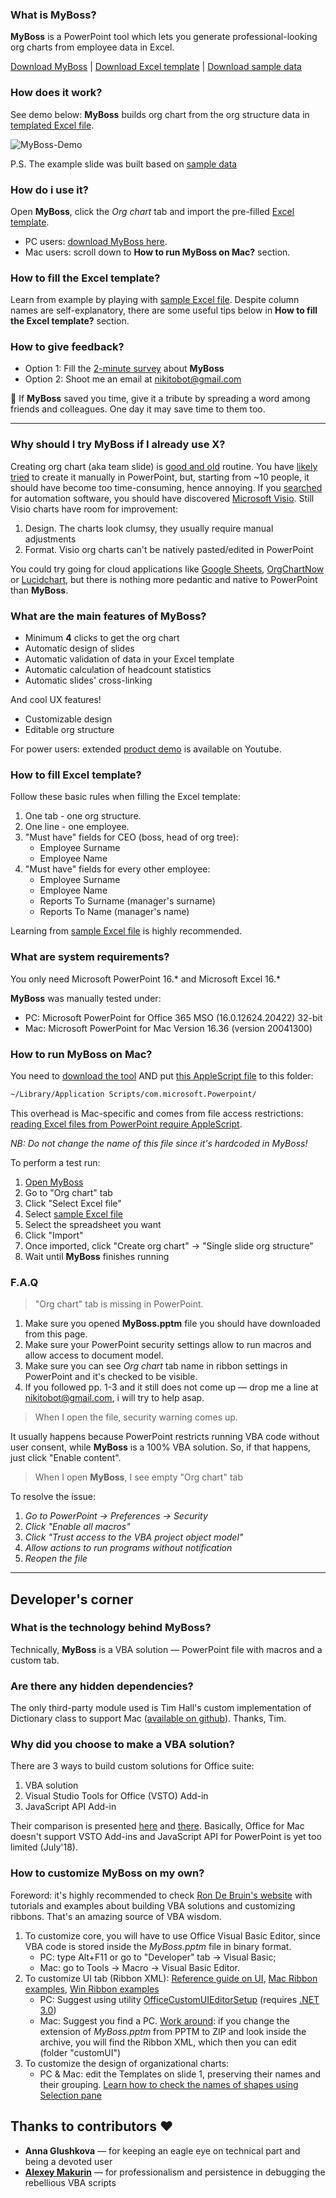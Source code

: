 ### What is MyBoss? ###
**MyBoss** is a PowerPoint tool which lets you generate professional-looking org charts from employee data in Excel. 

[Download MyBoss](https://github.com/devrazdev/MyBoss/raw/master/MyBoss.pptm) | [Download Excel template](https://github.com/devrazdev/MyBoss/raw/master/MyBoss-Template.xlsx) | [Download sample data](https://github.com/devrazdev/MyBoss/raw/master/MyBoss-Sample%20data.xlsx)

### How does it work? ###
See demo below: **MyBoss** builds org chart from the org structure data in [templated Excel file].

[templated Excel file]: <https://github.com/devrazdev/MyBoss/raw/master/MyBoss-Template.xlsx>
[sample Excel file]: <https://github.com/devrazdev/MyBoss/raw/master/MyBoss-Sample%20data.xlsx>
[Excel template]: <https://github.com/devrazdev/MyBoss/raw/master/MyBoss-Template.xlsx>

![MyBoss-Demo](https://github.com/devrazdev/MyBoss/raw/master/misc/MyBoss-Demo.gif)

P.S. The example slide was built based on [sample data](https://github.com/devrazdev/MyBoss/raw/master/MyBoss-Sample%20data.xlsx)

### How do i use it? ###
Open **MyBoss**, click the *Org chart* tab and import the pre-filled [Excel template].
- PC users: [download MyBoss here](https://github.com/devrazdev/MyBoss/raw/master/MyBoss.pptm).
- Mac users: scroll down to **How to run MyBoss on Mac?** section.

### How to fill the Excel template?
Learn from example by playing with [sample Excel file]. Despite column names are self-explanatory, there are some useful tips below in **How to fill the Excel template?** section.

### How to give feedback?
- Option 1: Fill the [2-minute survey](https://forms.gle/9EE1sbwSakhsVVNf7) about **MyBoss**
- Option 2: Shoot me an email at nikitobot@gmail.com

📣 If **MyBoss** saved you time, give it a tribute by spreading a word among friends and colleagues. One day it may save time to them too.

---

### Why should I try MyBoss if I already use X? ###
Creating org chart (aka team slide) is [good and old] routine. 
You have [likely tried] to create it manually in PowerPoint, but, starting from ~10 people, it should have become too time-consuming, hence annoying.
If you [searched] for automation software, you should have discovered [Microsoft Visio]. Still Visio charts have room for improvement:

1. Design. The charts look clumsy, they usually require manual adjustments
2. Format. Visio org charts can't be natively pasted/edited in PowerPoint

You could try going for cloud applications like [Google Sheets], [OrgChartNow] or [Lucidchart], but there is nothing more pedantic and native to PowerPoint than **MyBoss**.

[good and old]: <https://trends.google.com/trends/explore?q=create%20org%20chart&date=all>
[likely tried]: <https://www.youtube.com/results?search_query=create+org+chart>
[searched]: <https://support.office.com/en-us/article/create-an-org-chart-in-office-9419815f-0d7f-4d8b-8220-822036b1fe2b>

[Microsoft Visio]: <https://products.office.com/en-us/visio/flowchart-software>
[Google Sheets]: <https://www.bettercloud.com/monitor/the-academy/create-an-org-structure-chart-in-google-sheets/>
[OrgChartNow]: <https://www.orgchartpro.com/products/orgchart-now-2/>
[Lucidchart]: <https://www.lucidchart.com/pages/how-to-make-an-org-chart>

### What are the main features of MyBoss? ###
- Minimum **4** clicks to get the org chart
- Automatic design of slides
- Automatic validation of data in your Excel template
- Automatic calculation of headcount statistics
- Automatic slides' cross-linking

And cool UX features!
- Customizable design
- Editable org structure

For power users: extended [product demo](<https://www.youtube.com/watch?v=Do3c5ff7b1c>) is available on Youtube. 

### How to fill Excel template? ###
Follow these basic rules when filling the Excel template:

1. One tab - one org structure.
2. One line - one employee.
3. "Must have" fields for CEO (boss, head of org tree):
    - Employee Surname
    - Employee Name
4. "Must have" fields for every other employee:
    - Employee Surname
    - Employee Name
    - Reports To Surname (manager's surname)
    - Reports To Name (manager's name)

Learning from [sample Excel file] is highly recommended. 

### What are system requirements? ###
You only need Microsoft PowerPoint 16.* and Microsoft Excel 16.*

**MyBoss** was manually tested under:
- PC: Microsoft PowerPoint for Office 365 MSO (16.0.12624.20422) 32-bit
- Mac: Microsoft PowerPoint for Mac Version 16.36 (version 20041300)

### How to run MyBoss on Mac? ###
You need to [download the tool](https://github.com/devrazdev/MyBoss/raw/master/MyBoss.pptm) AND put [this AppleScript file] to this folder:
```bash
~/Library/Application Scripts/com.microsoft.Powerpoint/
```
This overhead is Mac-specific and comes from file access restrictions: [reading Excel files from PowerPoint require AppleScript].

*NB: Do not change the name of this file since it's hardcoded in MyBoss!*

To perform a test run:
1. [Open MyBoss](https://github.com/devrazdev/MyBoss/raw/master/MyBoss.pptm)
2. Go to "Org chart" tab
3. Click "Select Excel file"
4. Select [sample Excel file]
5. Select the spreadsheet you want
6. Click "Import"
7. Once imported, click "Create org chart" -> "Single slide org structure"
8. Wait until **MyBoss** finishes running

[this AppleScript file]: <https://github.com/devrazdev/MyBoss/raw/master/misc/MyBoss-browse_files_on_mac.scpt>
[reading Excel files from PowerPoint require AppleScript]: <https://developer.microsoft.com/en-us/office/blogs/VBA-improvements-in-Office-2016/>

### F.A.Q ###
> "Org chart" tab is missing in PowerPoint.

1. Make sure you opened **MyBoss.pptm** file you should have downloaded from this page.
2. Make sure your PowerPoint security settings allow to run macros and allow access to
document model.
3. Make sure you can see *Org chart* tab name in ribbon settings in PowerPoint and it's checked to be visible.
4. If you followed pp. 1-3 and it still does not come up — drop me a line at nikitobot@gmail.com, i will try to help asap.

> When I open the file, security warning comes up.

It usually happens because PowerPoint restricts running VBA code without user consent, while **MyBoss** is a 100% VBA solution. So, if that happens, just click "Enable content".

> When I open **MyBoss**, I see empty "Org chart" tab

To resolve the issue:
1. *Go to PowerPoint -> Preferences -> Security*
2. *Click "Enable all macros"*
3. *Click "Trust access to the VBA project object model"*
4. *Allow actions to run programs without notification*
5. *Reopen the file*
---

## Developer's corner ##
### What is the technology behind MyBoss? ###
Technically, **MyBoss** is a VBA solution — PowerPoint file with macros and a custom tab. 

### Are there any hidden dependencies? ###
The only third-party module used is Tim Hall's custom implementation of Dictionary class  to support Mac ([available on github]). Thanks, Tim.

[available on github]: <https://github.com/VBA-tools/VBA-Dictionary>

### Why did you choose to make a VBA solution? ###
There are 3 ways to build custom solutions for Office suite:
1. VBA solution
2. Visual Studio Tools for Office (VSTO) Add-in
3. JavaScript API Add-in

Their comparison is presented [here] and [there]. Basically, Office for Mac doesn't support VSTO Add-ins and JavaScript API for PowerPoint is yet too limited (July'18).

[here]: <https://docs.microsoft.com/en-us/visualstudio/vsto/vba-and-office-solutions-in-visual-studio-compared>
[there]: <https://docs.microsoft.com/en-us/office/dev/add-ins/overview/office-add-ins#StartBuildingApps_TypesofApps>

### How to customize MyBoss on my own? ###
Foreword: it's highly recommended to check [Ron De Bruin's website](https://www.rondebruin.nl/) with tutorials and examples about building VBA solutions and customizing ribbons. That's an amazing source of VBA wisdom.

1. To customize core, you will have to use Office Visual Basic Editor, since VBA code is stored inside the *MyBoss.pptm* file in binary format.
    - PC: type Alt+F11 or go to "Developer" tab -> Visual Basic;
    - Mac: go to Tools -> Macro -> Visual Basic Editor.
2. To customize UI tab (Ribbon XML):
[Reference guide on UI], [Mac Ribbon examples], [Win Ribbon examples]
    - PC: Suggest using utility [OfficeCustomUIEditorSetup] (requires [.NET 3.0](https://www.microsoft.com/en-us/p/surface-laptop-3/8VFGGH1R94TM))
    - Mac: Suggest you find a PC. [Work around]: if you change the extension of *MyBoss.pptm* from PPTM to ZIP and look inside the archive, you will find the Ribbon XML, which then you can edit (folder "customUI")
3. To customize the design of organizational charts:
    - PC & Mac: edit the Templates on slide 1, preserving their names and their grouping. [Learn how to check the names of shapes using Selection pane]

[Reference guide on UI]: <https://msdn.microsoft.com/en-us/library/dd926139(v=office.12).aspx>
[Mac Ribbon examples]: <https://www.rondebruin.nl/mac/macfiles/MacRibbonExamples.dmg>
[Win Ribbon examples]: <https://www.rondebruin.nl/win/winfiles/RibbonExampleFiles.zip>
[OfficeCustomUIEditorSetup]: http://www.rondebruin.nl/win/winfiles/OfficeCustomUIEditorSetup.zip
[Work around]: <https://support.office.com/en-us/article/extract-files-or-objects-from-a-powerpoint-file-85511e6f-9e76-41ad-8424-eab8a5bbc517>
[Learn how to check the names of shapes using Selection pane]:<https://support.office.com/en-us/article/manage-objects-with-the-selection-pane-a6b2fd3e-d769-46c1-9b9c-b94e04a72550>

## Thanks to contributors ❤️
- **Anna Glushkova** — for keeping an eagle eye on technical part and being a devoted user
- **[Alexey Makurin](https://github.com/amakurin)** — for professionalism and persistence in debugging the rebellious VBA scripts
